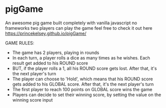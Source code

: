 # pigGame
An awesome pig game built completely with vanilla javascript no frameworks
two players can play the game
feel free to check it out here
https://princekelsey.github.io/pigGame/

GAME RULES:
- The game has 2 players, playing in rounds
- In each turn, a player rolls a dice as many times as he wishes. Each result get added to his ROUND score
- BUT, if the player rolls a 1, all his ROUND score gets lost. After that, it's the next player's turn
- The player can choose to 'Hold', which means that his ROUND score gets added to his GLOBAL score. After that, it's the next player's turn
- The first player to reach 100 points on GLOBAL score wins the game
- Players can decide to set their winning score, by setting the value on the winning score input 
